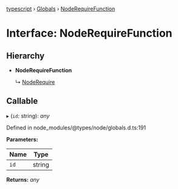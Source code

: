 [typescript](../README.md) › [Globals](../globals.md) › [NodeRequireFunction](noderequirefunction.md)

# Interface: NodeRequireFunction

## Hierarchy

* **NodeRequireFunction**

  ↳ [NodeRequire](noderequire.md)

## Callable

▸ (`id`: string): *any*

Defined in node_modules/@types/node/globals.d.ts:191

**Parameters:**

Name | Type |
------ | ------ |
`id` | string |

**Returns:** *any*
